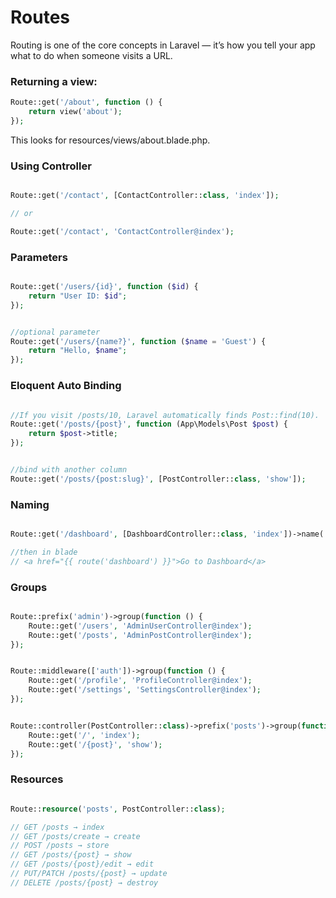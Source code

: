 # Routes


Routing is one of the core concepts in Laravel — it’s how you tell your app what to do when someone visits a URL.


### Returning a view:

```php
Route::get('/about', function () {
    return view('about');
});
```

This looks for resources/views/about.blade.php.

### Using Controller

```php

Route::get('/contact', [ContactController::class, 'index']);

// or

Route::get('/contact', 'ContactController@index');
```

### Parameters

```php

Route::get('/users/{id}', function ($id) {
    return "User ID: $id";
});


//optional parameter
Route::get('/users/{name?}', function ($name = 'Guest') {
    return "Hello, $name";
});

```

### Eloquent Auto Binding

```php

//If you visit /posts/10, Laravel automatically finds Post::find(10).
Route::get('/posts/{post}', function (App\Models\Post $post) {
    return $post->title;
});


//bind with another column
Route::get('/posts/{post:slug}', [PostController::class, 'show']);

```


### Naming

```php

Route::get('/dashboard', [DashboardController::class, 'index'])->name('dashboard');

//then in blade
// <a href="{{ route('dashboard') }}">Go to Dashboard</a>
```

### Groups

```php

Route::prefix('admin')->group(function () {
    Route::get('/users', 'AdminUserController@index');
    Route::get('/posts', 'AdminPostController@index');
});


Route::middleware(['auth'])->group(function () {
    Route::get('/profile', 'ProfileController@index');
    Route::get('/settings', 'SettingsController@index');
});


Route::controller(PostController::class)->prefix('posts')->group(function () {
    Route::get('/', 'index');
    Route::get('/{post}', 'show');
});

```


### Resources

```php

Route::resource('posts', PostController::class);

// GET /posts → index
// GET /posts/create → create
// POST /posts → store
// GET /posts/{post} → show
// GET /posts/{post}/edit → edit
// PUT/PATCH /posts/{post} → update
// DELETE /posts/{post} → destroy

```
